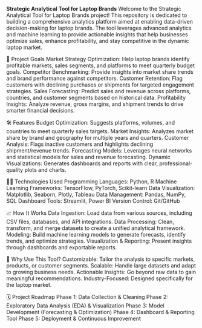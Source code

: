 **Strategic Analytical Tool for Laptop Brands**
Welcome to the Strategic Analytical Tool for Laptop Brands project! This repository is dedicated to building a comprehensive analytics platform aimed at enabling data-driven decision-making for laptop brands. The tool leverages advanced analytics and machine learning to provide actionable insights that help businesses optimize sales, enhance profitability, and stay competitive in the dynamic laptop market.

🚀 Project Goals
Market Strategy Optimization: Help laptop brands identify profitable markets, sales segments, and platforms to meet quarterly budget goals.
Competitor Benchmarking: Provide insights into market share trends and brand performance against competitors.
Customer Retention: Flag customers with declining purchases or shipments for targeted engagement strategies.
Sales Forecasting: Predict sales and revenue across platforms, countries, and customer segments based on historical data.
Profitability Insights: Analyze revenue, gross margins, and shipment trends to drive smarter financial decisions.

🛠️ Features
Budget Optimization: Suggests platforms, volumes, and countries to meet quarterly sales targets.
Market Insights: Analyzes market share by brand and geography for multiple years and quarters.
Customer Analysis: Flags inactive customers and highlights declining shipment/revenue trends.
Forecasting Models: Leverages neural networks and statistical models for sales and revenue forecasting.
Dynamic Visualizations: Generates dashboards and reports with clear, professional-quality plots and charts.


🧑‍💻 Technologies Used
Programming Languages: Python, R
Machine Learning Frameworks: TensorFlow, PyTorch, Scikit-learn
Data Visualization: Matplotlib, Seaborn, Plotly, Tableau
Data Management: Pandas, NumPy, SQL
Dashboard Tools: Streamlit, Power BI
Version Control: Git/GitHub

📈 How It Works
Data Ingestion: Load data from various sources, including CSV files, databases, and API integrations.
Data Processing: Clean, transform, and merge datasets to create a unified analytical framework.
Modeling: Build machine learning models to generate forecasts, identify trends, and optimize strategies.
Visualization & Reporting: Present insights through dashboards and exportable reports.

🌟 Why Use This Tool?
Customizable: Tailor the analysis to specific markets, products, or customer segments.
Scalable: Handle large datasets and adapt to growing business needs.
Actionable Insights: Go beyond raw data to gain meaningful recommendations.
Industry-Focused: Designed specifically for the laptop market.

🗓️ Project Roadmap
Phase 1: Data Collection & Cleaning
Phase 2: Exploratory Data Analysis (EDA) & Visualization
Phase 3: Model Development (Forecasting & Optimization)
Phase 4: Dashboard & Reporting Tool
Phase 5: Deployment & Continuous Improvement
